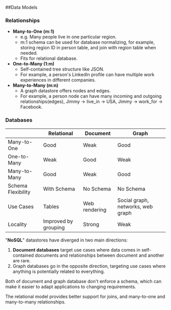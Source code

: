 ##Data Models

### Relationships

* **Many-to-One (m:1)**
  * e.g. Many people live in one particular region.
  * m:1 schema can be used for database normalizing, for example, storing region ID in person table, and join with region table when needed.
  * Fits for relational database.
* **One-to-Many (1:m)**
  * Self-contained tree structure like JSON.
  * For example, a person's LinkedIn profile can have multiple work experiences in different companies.
* **Many-to-Many (m:n)**
  * A graph datastore offers nodes and edges.
  * For example, a person node can have many incoming and outgoing relationships(edges), Jimmy -> live_in -> USA, Jimmy -> work_for -> Facebook.

### Databases

|   |Relational|Document|Graph|
|---|---|---|---|
|Many-to-One   |Good   |Weak   |Good   |
|One-to-Many   |Weak   |Good   |Weak   |
|Many-to-Many   |Good   |Weak   |Good   |
|Schema Flexibility|With Schema   |No Schema   |No Schema   |
|Use Cases|Tables   |Web rendering   |Social graph, networks, web graph   |
|Locality   |Improved by grouping   |Strong   |Weak   |

"**NoSQL**" datastores have diverged in two main directions:
1. **Document databases** target use cases where data comes in self-contained documents and relationships between document and another are rare.
2. Graph databases go in the opposite direction, targeting use cases where anything is potentially related to everything.

Both of document and graph database don't enforce a schema, which can make it easier to adapt applications to changing requirements.

The relational model provides better support for joins, and many-to-one and many-to-many relationships.